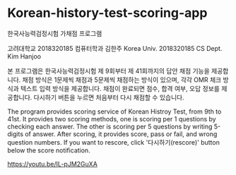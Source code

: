# Korean-history-test-scoring-app
한국사능력검정시험 가채점 프로그램

고려대학교 2018320185 컴퓨터학과 김한주
Korea Univ. 2018320185 CS Dept. Kim Hanjoo

본 프로그램은 한국사능력검정시험 제 9회부터 제 41회까지의 답안 채점 기능을 제공합니다.
채점 방식은 1문제씩 채점과 5문제씩 채점하는 방식이 있으며, 각각 OMR 체크 방식과 텍스트 입력 방식을 제공합니다.
채점이 완료되면 점수, 합격 여부, 오답 정보를 제공합니다. 다시하기 버튼을 누르면 처음부터 다시 채점할 수 있습니다.

The program provides scoring service of Korean Histroy Test, from 9th to 41st.
It provides two scoring methods, one is scoring per 1 questions by checking each answer.
The other is scoring per 5 questions by writing 5-digits of answer.
After scoring, it provides score, pass or fail, and wrong question numbers.
If you want to rescore, click '다시하기(rescore)' button below the score notification.

https://youtu.be/IL-pJM2GuXA

